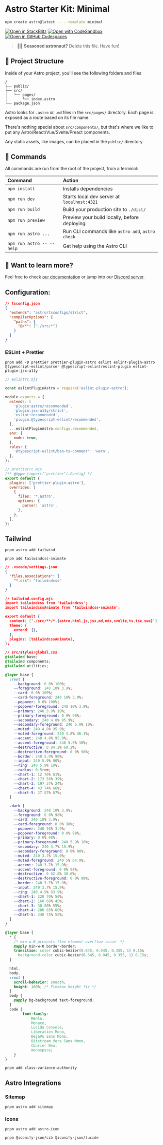 # Astro Starter Kit: Minimal

```sh
npm create astro@latest -- --template minimal
```

[![Open in StackBlitz](https://developer.stackblitz.com/img/open_in_stackblitz.svg)](https://stackblitz.com/github/withastro/astro/tree/latest/examples/minimal)
[![Open with CodeSandbox](https://assets.codesandbox.io/github/button-edit-lime.svg)](https://codesandbox.io/p/sandbox/github/withastro/astro/tree/latest/examples/minimal)
[![Open in GitHub Codespaces](https://github.com/codespaces/badge.svg)](https://codespaces.new/withastro/astro?devcontainer_path=.devcontainer/minimal/devcontainer.json)

> 🧑‍🚀 **Seasoned astronaut?** Delete this file. Have fun!

## 🚀 Project Structure

Inside of your Astro project, you'll see the following folders and files:

```text
/
├── public/
├── src/
│   └── pages/
│       └── index.astro
└── package.json
```

Astro looks for `.astro` or `.md` files in the `src/pages/` directory. Each page is exposed as a route based on its file name.

There's nothing special about `src/components/`, but that's where we like to put any Astro/React/Vue/Svelte/Preact components.

Any static assets, like images, can be placed in the `public/` directory.

## 🧞 Commands

All commands are run from the root of the project, from a terminal:

| Command                   | Action                                           |
| :------------------------ | :----------------------------------------------- |
| `npm install`             | Installs dependencies                            |
| `npm run dev`             | Starts local dev server at `localhost:4321`      |
| `npm run build`           | Build your production site to `./dist/`          |
| `npm run preview`         | Preview your build locally, before deploying     |
| `npm run astro ...`       | Run CLI commands like `astro add`, `astro check` |
| `npm run astro -- --help` | Get help using the Astro CLI                     |

## 👀 Want to learn more?

Feel free to check [our documentation](https://docs.astro.build) or jump into our [Discord server](https://astro.build/chat).


## Configuration:

```json
// tsconfig.json
{
  "extends": "astro/tsconfigs/strict",
  "compilerOptions": {
    "paths": {
      "@/*": ["./src/*"]
    }
  }
}
```

### ESLint + Prettier

```shell
pnpm add -D prettier prettier-plugin-astro eslint eslint-plugin-astro @typescript-eslint/parser @typescript-eslint/eslint-plugin eslint-plugin-jsx-a11y
```

```js
// eslintrc.mjs

const eslintPluginAstro = require('eslint-plugin-astro');

module.exports = {
  extends: [
    'plugin:astro/recommended',
    'plugin:jsx-a11y/strict',
    'eslint:recommended',
    'plugin:@typescript-eslint/recommended',
  ],
  ...eslintPluginAstro.configs.recommended,
  env: {
    node: true,
  },
  rules: {
    '@typescript-eslint/ban-ts-comment': 'warn',
  },
};
```

```js
// prettierrc.mjs
/** @type {import("prettier").Config} */
export default {
  plugins: ['prettier-plugin-astro'],
  overrides: [
    {
      files: '*.astro',
      options: {
        parser: 'astro',
      },
    },
  ],
};
```

## Tailwind
```shell
pnpm astro add tailwind 
```

```shell
pnpm add tailwindcss-animate
```

```json
// .vscode/settings.json
{
  "files.associations": {
    "*.css": "tailwindcss"
  }
}
```

```json
// tailwind.config.mjs
import tailwindcss from 'tailwindcss';
import tailwindcssAnimate from 'tailwindcss-animate';

export default {
  content: ['./src/**/*.{astro,html,js,jsx,md,mdx,svelte,ts,tsx,vue}'],
  theme: {
    extend: {},
  },
  plugins: [tailwindcssAnimate],
};
```

```css
// src/styles/global.css
@tailwind base;
@tailwind components;
@tailwind utilities;

@layer base {
  :root {
    --background: 0 0% 100%;
    --foreground: 240 10% 3.9%;
    --card: 0 0% 100%;
    --card-foreground: 240 10% 3.9%;
    --popover: 0 0% 100%;
    --popover-foreground: 240 10% 3.9%;
    --primary: 240 5.9% 10%;
    --primary-foreground: 0 0% 98%;
    --secondary: 240 4.8% 95.9%;
    --secondary-foreground: 240 5.9% 10%;
    --muted: 240 4.8% 95.9%;
    --muted-foreground: 240 3.8% 46.1%;
    --accent: 240 4.8% 95.9%;
    --accent-foreground: 240 5.9% 10%;
    --destructive: 0 84.2% 60.2%;
    --destructive-foreground: 0 0% 98%;
    --border: 240 5.9% 90%;
    --input: 240 5.9% 90%;
    --ring: 240 5.9% 10%;
    --radius: 0.5rem;
    --chart-1: 12 76% 61%;
    --chart-2: 173 58% 39%;
    --chart-3: 197 37% 24%;
    --chart-4: 43 74% 66%;
    --chart-5: 27 87% 67%;
  }

  .dark {
    --background: 240 10% 3.9%;
    --foreground: 0 0% 98%;
    --card: 240 10% 3.9%;
    --card-foreground: 0 0% 98%;
    --popover: 240 10% 3.9%;
    --popover-foreground: 0 0% 98%;
    --primary: 0 0% 98%;
    --primary-foreground: 240 5.9% 10%;
    --secondary: 240 3.7% 15.9%;
    --secondary-foreground: 0 0% 98%;
    --muted: 240 3.7% 15.9%;
    --muted-foreground: 240 5% 64.9%;
    --accent: 240 3.7% 15.9%;
    --accent-foreground: 0 0% 98%;
    --destructive: 0 62.8% 30.6%;
    --destructive-foreground: 0 0% 98%;
    --border: 240 3.7% 15.9%;
    --input: 240 3.7% 15.9%;
    --ring: 240 4.9% 83.9%;
    --chart-1: 220 70% 50%;
    --chart-2: 160 60% 45%;
    --chart-3: 30 80% 55%;
    --chart-4: 280 65% 60%;
    --chart-5: 340 75% 55%;
  }
}

@layer base {
  * {
    /* min-w-0 prevents flex element overflow issue  */
    @apply min-w-0 border-border;
    transition: color cubic-bezier(0.645, 0.045, 0.355, 1) 0.15s
      background-color cubic-bezier(0.645, 0.045, 0.355, 1) 0.15s;
  }

  html,
  body,
  :root {
    scroll-behavior: smooth;
    height: 100%; /* Flexbox height fix */
  }
  body {
    @apply bg-background text-foreground;
  }
  code {
		font-family:
			Menlo,
			Monaco,
			Lucida Console,
			Liberation Mono,
			DejaVu Sans Mono,
			Bitstream Vera Sans Mono,
			Courier New,
			monospace;
	}
}
```

```shell
pnpm add class-variance-authority
```

## Astro Integrations

### Sitemap

```shell
pnpm astro add sitemap
```

### Icons

```shell
pnpm astro add astro-icon
```

```shell
pnpm @iconify-json/cib @iconify-json/lucide
```